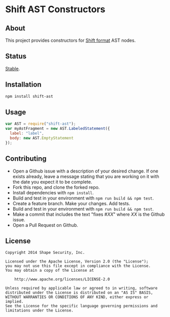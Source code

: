 Shift AST Constructors
======================


## About

This project provides constructors for
[Shift format](https://github.com/shapesecurity/shift-spec) AST nodes.


## Status

[Stable](http://nodejs.org/api/documentation.html#documentation_stability_index).


## Installation

```sh
npm install shift-ast
```


## Usage

```js
var AST = require("shift-ast");
var myAstFragment = new AST.LabeledStatement({
  label: "label",
  body: new AST.EmptyStatement
});
```


## Contributing

* Open a Github issue with a description of your desired change. If one exists already, leave a message stating that you are working on it with the date you expect it to be complete.
* Fork this repo, and clone the forked repo.
* Install dependencies with `npm install`.
* Build and test in your environment with `npm run build && npm test`.
* Create a feature branch. Make your changes. Add tests.
* Build and test in your environment with `npm run build && npm test`.
* Make a commit that includes the text "fixes #*XX*" where *XX* is the Github issue.
* Open a Pull Request on Github.


## License

    Copyright 2014 Shape Security, Inc.

    Licensed under the Apache License, Version 2.0 (the "License");
    you may not use this file except in compliance with the License.
    You may obtain a copy of the License at

        http://www.apache.org/licenses/LICENSE-2.0

    Unless required by applicable law or agreed to in writing, software
    distributed under the License is distributed on an "AS IS" BASIS,
    WITHOUT WARRANTIES OR CONDITIONS OF ANY KIND, either express or implied.
    See the License for the specific language governing permissions and
    limitations under the License.
